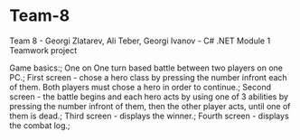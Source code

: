 # Team-8

Team 8 - Georgi Zlatarev, Ali Teber, Georgi Ivanov - C# .NET Module 1 Teamwork project 

Game basics:;
One on One turn based battle between two players on one PC.;
First screen - chose a hero class by pressing the number infront each of them. Both players must chose a hero in order to continue.;
Second screen - the battle begins and each hero acts by using one of 3 abilities by pressing the number infront of them, then the other player acts, until one of them is dead.;
Third screen - displays the winner.;
Fourth screen - displays the combat log.;

[logo]: https://gitlab.com/ivanovg94/Team-8/ClassDiagram.png "Class Diagram"
